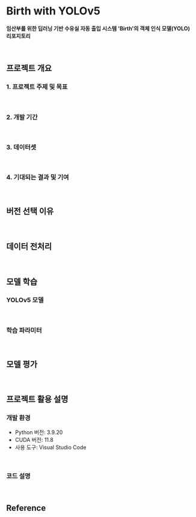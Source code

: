 # Birth with YOLOv5
 **임산부를 위한 딥러닝 기반 수유실 자동 출입 시스템 'Birth'의 객체 인식 모델(YOLO) 리포지토리**

<br/>

## 프로젝트 개요
### 1. 프로젝트 주제 및 목표

<br/>

### 2. 개발 기간

<br/>

### 3. 데이터셋

<br/>

### 4. 기대되는 결과 및 기여

<br/>

## 버전 선택 이유

<br/>

## 데이터 전처리

<br/>

## 모델 학습
### YOLOv5 모델

<br/>

### 학습 파라미터

<br/>

## 모델 평가

<br/>

## 프로젝트 활용 설명
### 개발 환경
- Python 버전: 3.9.20
- CUDA 버전: 11.8
- 사용 도구: Visual Studio Code

<br/>

### 코드 설명

<br/>

## Reference
